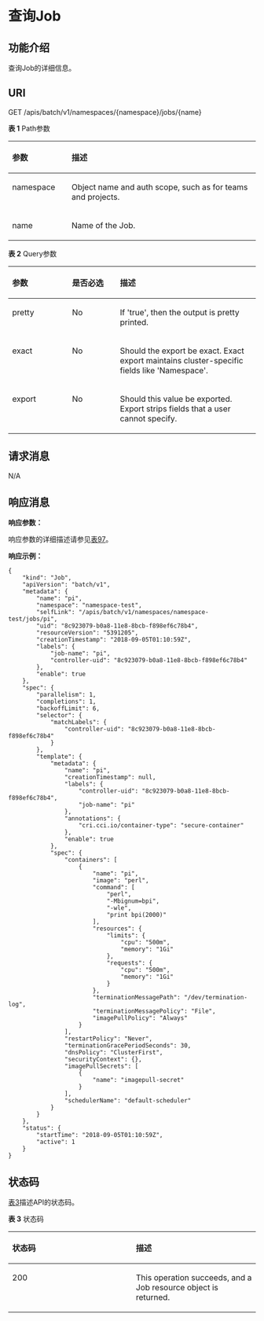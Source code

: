 # 查询Job<a name="cci_02_3042"></a>

## 功能介绍<a name="section34495516"></a>

查询Job的详细信息。

## URI<a name="section42024188"></a>

GET /apis/batch/v1/namespaces/\{namespace\}/jobs/\{name\}

**表 1**  Path参数

<a name="table1696332124519"></a>
<table><thead align="left"><tr id="row11961332194516"><th class="cellrowborder" valign="top" width="24%" id="mcps1.2.3.1.1"><p id="p396032144518"><a name="p396032144518"></a><a name="p396032144518"></a>参数</p>
</th>
<th class="cellrowborder" valign="top" width="76%" id="mcps1.2.3.1.2"><p id="p18962325454"><a name="p18962325454"></a><a name="p18962325454"></a>描述</p>
</th>
</tr>
</thead>
<tbody><tr id="row9960327457"><td class="cellrowborder" valign="top" width="24%" headers="mcps1.2.3.1.1 "><p id="p1496113214456"><a name="p1496113214456"></a><a name="p1496113214456"></a>namespace</p>
</td>
<td class="cellrowborder" valign="top" width="76%" headers="mcps1.2.3.1.2 "><p id="p141902036155717"><a name="p141902036155717"></a><a name="p141902036155717"></a>Object name and auth scope, such as for teams and projects.</p>
</td>
</tr>
<tr id="row13794857171116"><td class="cellrowborder" valign="top" width="24%" headers="mcps1.2.3.1.1 "><p id="p5984165818113"><a name="p5984165818113"></a><a name="p5984165818113"></a>name</p>
</td>
<td class="cellrowborder" valign="top" width="76%" headers="mcps1.2.3.1.2 "><p id="p4984175851116"><a name="p4984175851116"></a><a name="p4984175851116"></a>Name of the Job.</p>
</td>
</tr>
</tbody>
</table>

**表 2**  Query参数

<a name="d0e41471"></a>
<table><thead align="left"><tr id="row14497772"><th class="cellrowborder" valign="top" width="24.192419241924192%" id="mcps1.2.4.1.1"><p id="p65652297517"><a name="p65652297517"></a><a name="p65652297517"></a>参数</p>
</th>
<th class="cellrowborder" valign="top" width="19.371937193719376%" id="mcps1.2.4.1.2"><p id="p165661629135114"><a name="p165661629135114"></a><a name="p165661629135114"></a>是否必选</p>
</th>
<th class="cellrowborder" valign="top" width="56.43564356435644%" id="mcps1.2.4.1.3"><p id="p14567629115114"><a name="p14567629115114"></a><a name="p14567629115114"></a>描述</p>
</th>
</tr>
</thead>
<tbody><tr id="row66636327"><td class="cellrowborder" valign="top" width="24.192419241924192%" headers="mcps1.2.4.1.1 "><p id="p28833370"><a name="p28833370"></a><a name="p28833370"></a>pretty</p>
</td>
<td class="cellrowborder" valign="top" width="19.371937193719376%" headers="mcps1.2.4.1.2 "><p id="p53801671"><a name="p53801671"></a><a name="p53801671"></a>No</p>
</td>
<td class="cellrowborder" valign="top" width="56.43564356435644%" headers="mcps1.2.4.1.3 "><p id="p62968084"><a name="p62968084"></a><a name="p62968084"></a>If 'true', then the output is pretty printed.</p>
</td>
</tr>
<tr id="row50603201"><td class="cellrowborder" valign="top" width="24.192419241924192%" headers="mcps1.2.4.1.1 "><p id="p5218617"><a name="p5218617"></a><a name="p5218617"></a>exact</p>
</td>
<td class="cellrowborder" valign="top" width="19.371937193719376%" headers="mcps1.2.4.1.2 "><p id="p20054846"><a name="p20054846"></a><a name="p20054846"></a>No</p>
</td>
<td class="cellrowborder" valign="top" width="56.43564356435644%" headers="mcps1.2.4.1.3 "><p id="p13829815"><a name="p13829815"></a><a name="p13829815"></a>Should the export be exact. Exact export maintains cluster-specific fields like 'Namespace'.</p>
</td>
</tr>
<tr id="row57359475"><td class="cellrowborder" valign="top" width="24.192419241924192%" headers="mcps1.2.4.1.1 "><p id="p15605878"><a name="p15605878"></a><a name="p15605878"></a>export</p>
</td>
<td class="cellrowborder" valign="top" width="19.371937193719376%" headers="mcps1.2.4.1.2 "><p id="p56116577"><a name="p56116577"></a><a name="p56116577"></a>No</p>
</td>
<td class="cellrowborder" valign="top" width="56.43564356435644%" headers="mcps1.2.4.1.3 "><p id="p49148893"><a name="p49148893"></a><a name="p49148893"></a>Should this value be exported. Export strips fields that a user cannot specify.</p>
</td>
</tr>
</tbody>
</table>

## 请求消息<a name="section42673379"></a>

N/A

## 响应消息<a name="section48516097"></a>

**响应参数：**

响应参数的详细描述请参见[表97](数据结构.md#table8040885)。

**响应示例：**

```
{
    "kind": "Job",
    "apiVersion": "batch/v1",
    "metadata": {
        "name": "pi",
        "namespace": "namespace-test",
        "selfLink": "/apis/batch/v1/namespaces/namespace-test/jobs/pi",
        "uid": "8c923079-b0a8-11e8-8bcb-f898ef6c78b4",
        "resourceVersion": "5391205",
        "creationTimestamp": "2018-09-05T01:10:59Z",
        "labels": {
            "job-name": "pi",
            "controller-uid": "8c923079-b0a8-11e8-8bcb-f898ef6c78b4"
        },
        "enable": true
    },
    "spec": {
        "parallelism": 1,
        "completions": 1,
        "backoffLimit": 6,
        "selector": {
            "matchLabels": {
                "controller-uid": "8c923079-b0a8-11e8-8bcb-f898ef6c78b4"
            }
        },
        "template": {
            "metadata": {
                "name": "pi",
                "creationTimestamp": null,
                "labels": {
                    "controller-uid": "8c923079-b0a8-11e8-8bcb-f898ef6c78b4",
                    "job-name": "pi"
                },
                "annotations": {
                    "cri.cci.io/container-type": "secure-container"
                },
                "enable": true
            },
            "spec": {
                "containers": [
                    {
                        "name": "pi",
                        "image": "perl",
                        "command": [
                            "perl",
                            "-Mbignum=bpi",
                            "-wle",
                            "print bpi(2000)"
                        ],
                        "resources": {
                            "limits": {
                                "cpu": "500m",
                                "memory": "1Gi"
                            },
                            "requests": {
                                "cpu": "500m",
                                "memory": "1Gi"
                            }
                        },
                        "terminationMessagePath": "/dev/termination-log",
                        "terminationMessagePolicy": "File",
                        "imagePullPolicy": "Always"
                    }
                ],
                "restartPolicy": "Never",
                "terminationGracePeriodSeconds": 30,
                "dnsPolicy": "ClusterFirst",
                "securityContext": {},
                "imagePullSecrets": [
                    {
                        "name": "imagepull-secret"
                    }
                ],
                "schedulerName": "default-scheduler"
            }
        }
    },
    "status": {
        "startTime": "2018-09-05T01:10:59Z",
        "active": 1
    }
}
```

## 状态码<a name="section33991695"></a>

[表3](#d0e41570)描述API的状态码。

**表 3**  状态码

<a name="d0e41570"></a>
<table><thead align="left"><tr id="row22801529"><th class="cellrowborder" valign="top" width="50%" id="mcps1.2.3.1.1"><p id="p34984551"><a name="p34984551"></a><a name="p34984551"></a>状态码</p>
</th>
<th class="cellrowborder" valign="top" width="50%" id="mcps1.2.3.1.2"><p id="p15176386"><a name="p15176386"></a><a name="p15176386"></a>描述</p>
</th>
</tr>
</thead>
<tbody><tr id="row21327729"><td class="cellrowborder" valign="top" width="50%" headers="mcps1.2.3.1.1 "><p id="p49824477"><a name="p49824477"></a><a name="p49824477"></a>200</p>
</td>
<td class="cellrowborder" valign="top" width="50%" headers="mcps1.2.3.1.2 "><p id="p9250797"><a name="p9250797"></a><a name="p9250797"></a>This operation succeeds, and a Job resource object is returned.</p>
</td>
</tr>
</tbody>
</table>

